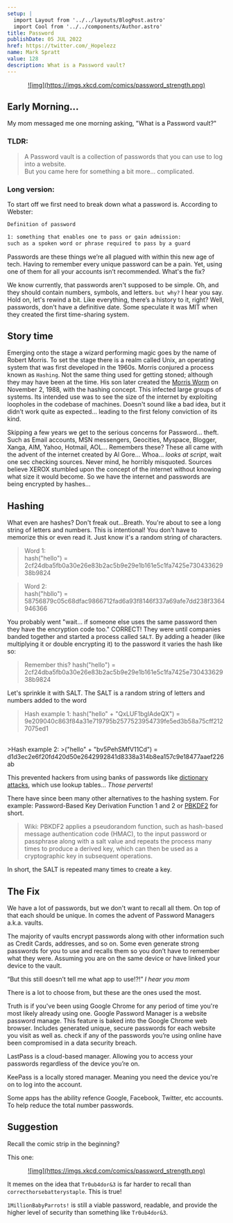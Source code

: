 ```yaml
---
setup: |
  import Layout from '../../layouts/BlogPost.astro'
  import Cool from '../../components/Author.astro'
title: Password
publishDate: 05 JUL 2022
href: https://twitter.com/_Hopelezz
name: Mark Spratt
value: 128
description: What is a Password vault?
---
```


<a href="https://xkcd.com/936/?fbclid=IwAR1dBAc767rK5ni47plmh50MfOJ0f0pnzvUsua_UiZ7mpmBHuwnF_dbzr_U">
  <div align="center">
    ![img](https://imgs.xkcd.com/comics/password_strength.png)
  </div>
</a>

## Early Morning...

My mom messaged me one morning asking, "What is a  Password vault?"

### **TLDR:**

>A Password vault is a collection of passwords that you can use to log into a website. <br/> But you came here for something a bit more... complicated.

### **Long version:**

To start off we first need to break down what a password is. According to Webster:

```markdown
Definition of password

1: something that enables one to pass or gain admission:
such as a spoken word or phrase required to pass by a guard 
```

Passwords are these things we’re all plagued with within this new age of tech. Having to remember every unique password can be a pain. Yet, using one of them for all your accounts isn’t recommended. What's the fix?

We know currently, that passwords aren't supposed to be simple. Oh, and they should contain numbers, symbols, and letters. `but why?` I hear you say. Hold on, let's rewind a bit. Like everything, there’s a history to it, right? Well, passwords, don't have a definitive date. Some speculate it was MIT  when they created the first time-sharing system.

## Story time

Emerging onto the stage a wizard performing magic goes by the name of Robert Morris. To set the stage there is a realm called Unix, an operating system that was first developed in the 1960s. Morris conjured a process known as `Hashing`. Not the same thing used for getting stoned; although they may have been at the time. His son later created the [Morris Worm](https://wikipedia.org/wiki/Morris_worm) on November 2, 1988, with the hashing concept. This infected large groups of systems. Its intended use was to see the size of the internet by exploiting loopholes in the codebase of machines. Doesn't sound like a bad idea, but it didn’t work quite as expected... leading to the first felony conviction of its kind.

Skipping a few years we get to the serious concerns for Password... theft. Such as Email accounts, MSN messengers, Geocities, Myspace, Blogger, Xanga, AIM, Yahoo, Hotmail, AOL... Remembers these? These all came with the advent of the internet created by Al Gore... Whoa... _looks at script_, wait one sec checking sources. Never mind, he horribly misquoted. Sources believe XEROX stumbled upon the concept of the internet without knowing what size it would become. So we have the internet and passwords are being encrypted by hashes...
## Hashing

What even are hashes? Don't freak out...Breath. You're about to see a long string of letters and numbers. This is intentional! You don't have to memorize this or even read it. Just know it's a random string of characters.

>Word 1: <br/>
>hash("hello") = 2cf24dba5fb0a30e26e83b2ac5b9e29e1b161e5c1fa7425e73043362938b9824

>Word 2: <br/>
>hash("hbllo") = 58756879c05c68dfac9866712fad6a93f8146f337a69afe7dd238f3364946366

You probably went "wait… if someone else uses the same password then they have the encryption code too." CORRECT! They were until companies banded together and started a process called `SALT`. By adding a header (like multiplying it or double encrypting it) to the password it varies the hash like so:

>Remember this?
>hash("hello") = 2cf24dba5fb0a30e26e83b2ac5b9e29e1b161e5c1fa7425e73043362938b9824

Let's sprinkle it with SALT. The SALT is a random string of letters and numbers added to the word

>Hash example 1:
>hash("hello" + "QxLUF1bgIAdeQX") = 9e209040c863f84a31e719795b2577523954739fe5ed3b58a75cff2127075ed1
<br/>
>Hash example 2:
>("hello" + "bv5PehSMfV11Cd") = d1d3ec2e6f20fd420d50e2642992841d8338a314b8ea157c9e18477aaef226ab

This prevented hackers from using banks of passwords like [dictionary attacks](https://en.wikipedia.org/wiki/Dictionary_attack), which use lookup tables... _Those perverts_!

There have since been many other alternatives to the hashing system. For example: Password-Based Key Derivation Function 1 and 2 or [PBKDF2](https://en.wikipedia.org/wiki/PBKDF2) for short.

>Wiki: PBKDF2 applies a pseudorandom function, such as hash-based message authentication code (HMAC), to the input password or passphrase along with a salt value and repeats the process many times to produce a derived key, which can then be used as a cryptographic key in subsequent operations.

In short, the SALT is repeated many times to create a key.

## The Fix

We have a lot of passwords, but we don't want to recall all them. On top of that each should be unique. In comes the advent of Password Managers a.k.a. vaults.

The majority of vaults encrypt passwords along with other information such as Credit Cards, addresses, and so on. Some even generate strong passwords for you to use and recalls them so you don’t have to remember what they were. Assuming you are on the same device or have linked your device to the vault.

“But this still doesn’t tell me what app to use!?!” _I hear you mom_

There is a lot to choose from, but these are the ones used the most.

Truth is if you've been using Google Chrome for any period of time you're most likely already using one. Google Password Manager is a website password manage. This feature is baked into the Google Chrome web browser. Includes generated unique, secure passwords for each website you visit as well as. check if any of the passwords you’re using online have been compromised in a data security breach. 

LastPass is a cloud-based manager. Allowing you to access your passwords regardless of the device you’re on.

KeePass is a locally stored manager. Meaning you need the device you're on to log into the account.

Some apps has the ability refence Google, Facebook, Twitter, etc accounts. To help reduce the total number passwords. 

## Suggestion

Recall the comic strip in the beginning? 

This one:
<a href="https://xkcd.com/936/?fbclid=IwAR1dBAc767rK5ni47plmh50MfOJ0f0pnzvUsua_UiZ7mpmBHuwnF_dbzr_U">
  <div align="center">
    ![img](https://imgs.xkcd.com/comics/password_strength.png)
  </div>
</a>

It memes on the idea that `Tr0ub4dor&3` is far harder to recall than `correcthorsebatterystaple`. This is true!

 `1MillionBabyParrots!` is still a viable password, readable, and provide the higher level of security than something like `Tr0ub4dor&3`.
